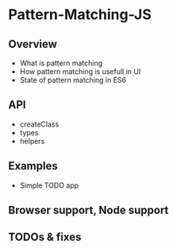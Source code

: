 # Pattern-Matching-JS

## Overview
- What is pattern matching
- How pattern matching is usefull in UI
- State of pattern matching in ES6

## API
- createClass
- types
- helpers

## Examples
- Simple TODO app

## Browser support, Node support

## TODOs & fixes
